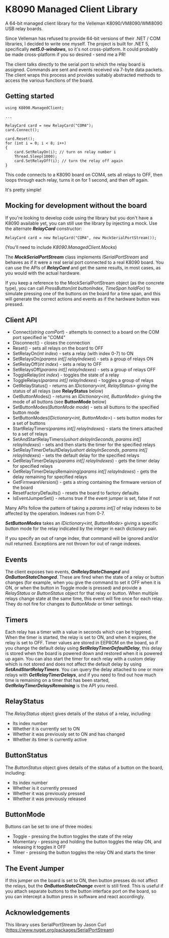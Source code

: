 # K8090 Managed Client Library

A 64-bit managed client library for the Velleman K8090/VM8090/WMI8090 USB relay boards. 

Since Velleman has refused to provide 64-bit versions of their .NET / COM libraries, I decided to write one myself. The project is built for .NET 5, specifically ***net5.0-windows***, so it's not cross-platform. It could probably be made cross-platform if you so desired - send me a PR!

The client talks directly to the serial port to which the relay board is assigned. Commands are sent and events received via 7-byte data packets. The client wraps this process and provides suitably abstracted methods to access the various functions of the board.

## Getting started ##

    using K8090.ManagedClient;
    
    ...

    RelayCard card = new RelayCard("COM4");
    card.Connect();

    card.Reset();
    for (int i = 0; i < 8; i++)
    {
        card.SetRelayOn(i); // turn on relay number i
        Thread.Sleep(1000);
        card.SetRelayOff(i); // turn the relay off again
    }
  
This code connects to a K8090 board on COM4, sets all relays to OFF, then loops through each relay, turns it on for 1 second, and then off again. 

It's pretty simple!


## Mocking for development without the board ##

If you're looking to develop code using the library but you don't have a K8090 available yet, you can still use the library by injecting a mock. Use the alternate ***RelayCard*** constructor:

    RelayCard card = new RelayCard("COM4", new MockSerialPortStream());
    
(You'll need to include _K8090.ManagedClient.Mocks_)

The ***MockSerialPortStream*** class implements *ISerialPortStream* and behaves as if it were a real serial port connected to a real K8090 board. You can use the APIs of ***RelayCard*** and get the same results, in most cases, as you would with the actual hardware. 

If you keep a reference to the MockSerialPortStream object (as the concrete type), you can call *PressButton(int buttonIndex, TimeSpan holdFor)* to simulate pressing one of the buttons on the board for a time span, and this will generate the correct actions and events as if the hardware button was pressed.


## Client API ##

* Connect(*string comPort*) - attempts to connect to a board on the COM port specified ie "COM4"
* Disconnect() - closes the connection
* Reset() - sets all relays on the board to OFF
* SetRelayOn(*int index*) - sets a relay (with index 0-7) to ON
* SetRelaysOn(*params int[] relayIndexes*) - sets a group of relays ON
* SetRelayOff(*int index*) - sets a relay to OFF
* SetRelaysOff(*params int[] relayIndexes*) - sets a group of relays OFF
* ToggleRelay(*int index*) - toggles the state of a relay
* ToggleRelays(*params int[] relayIndexes*) - toggles a group of relays
* GetRelayStatus() - returns an *IDictionary<int, RelayStatus>* giving the status of all relays (see **RelayStatus** below)
* GetButtonModes() - returns an *IDictionary<int, ButtonMode>* giving the mode of all buttons (see **ButtonMode** below)
* SetButtonModes(*ButtonMode mode*) - sets all buttons to the specified button mode
* SetButtonModes(*IDictionary<int, ButtonMode>*) - sets button modes for a set of buttons
* StartRelayTimers(*params int[] relayIndexes*) - starts the timers attached to a set of relays
* SetAndStartRelayTimers(*ushort delayInSeconds*, *params int[] relayIndexes*) - sets and then starts the timer for the specified relays
* SetRelayTimerDefaultDelay(*ushort delayInSeconds*, *params int[] relayIndexes*) - sets the default delay for the specified relays
* GetRelayTimerDelays(*params int[] relayIndexes*) - gets the timer delay for specified relays
* GetRelayTimerDelaysRemaining(*params int[] relayIndexes*) - gets the delay remaining for specified relays
* GetFirmwareVersion() - gets a string containing the firmware version of the board
* ResetFactoryDefaults() - resets the board to factory defaults
* IsEventJumperSet() - returns true if the event jumper is set, false if not

Many APIs follow the pattern of taking a _params int[]_ of relay indexes to be affected by the operation. Indexes run from 0-7. 

***SetButtonModes*** takes an *IDictionary<int, ButtonMode>* giving a specific button mode for the relay indicated by the integer in each dictionary pair.

If you specify an out of range index, that command will be ignored and/or null returned. Exceptions are not thrown for out of range indexes.


## Events ##

The client exposes two events, ***OnRelayStateChanged*** and ***OnButtonStateChanged***. These are fired when the state of a relay or button changes (for example, when you give the command to set it OFF when it is ON, or when the button in Toggle mode is pressed) and provide a *RelayStatus* or *ButtonStatus* object for that relay or button. When multiple relays change state at the same time, this event will fire once for each relay. They do not fire for changes to *ButtonMode* or timer settings.


## Timers ##

Each relay has a timer with a value in seconds which can be triggered. When the timer is started, the relay is set to ON, and when it expires, the relay is set to OFF. Timer values are stored in EEPROM on the board, so if you change the default delay using ***SetRelayTimerDefaultDelay***, this delay is stored when the board is powered down and restored when it is powered up again. You can also start the timer for each relay with a custom delay which is not stored and does not affect the default delay by using ***SetAndStartRelayTimers***. You can query the delay attached to one or more relays with ***GetRelayTimerDelays***, and if you need to find out how much time is remaining on a timer that has been started, ***GetRelayTimerDelaysRemaining*** is the API you need.


## RelayStatus ##

The *RelayStatus* object gives details of the status of a relay, including:

* Its index number
* Whether it is currently set to ON
* Whether it was previously set to ON and has changed
* Whether its timer is currently active


## ButtonStatus ##

The *ButtonStatus* object gives details of the status of a button on the board, including:

* Its index number
* Whether is it currently pressed
* Whether it was previously pressed
* Whether it was previously released


## ButtonMode ##

Buttons can be set to one of three modes:

* Toggle - pressing the button toggles the state of the relay
* Momentary - pressing and holding the button toggles the relay ON, and releasing it toggles it OFF
* Timer - pressing the button toggles the relay ON and starts the timer


## The Event Jumper ##

If this jumper on the board is set to ON, then button presses do not affect the relays, but the ***OnButtonStateChange*** event is still fired. This is useful if you attach separate buttons to the button interface port on the board, so you can intercept a button press in software and react accordingly.


## Acknowledgements ##

This library uses SerialPortStream by Jason Curl (https://www.nuget.org/packages/SerialPortStream)
